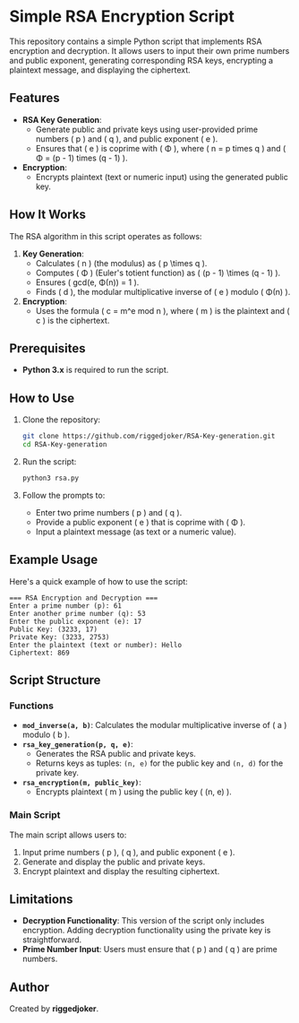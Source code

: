 # Simple RSA Encryption Script

This repository contains a simple Python script that implements RSA encryption and decryption. It allows users to input their own prime numbers and public exponent, generating corresponding RSA keys, encrypting a plaintext message, and displaying the ciphertext.

## Features

- **RSA Key Generation**:
  - Generate public and private keys using user-provided prime numbers \( p \) and \( q \), and public exponent \( e \).
  - Ensures that \( e \) is coprime with \( Φ \), where \( n = p times q \) and \( Φ = (p - 1) times (q - 1) \).
- **Encryption**:
  - Encrypts plaintext (text or numeric input) using the generated public key.

## How It Works

The RSA algorithm in this script operates as follows:

1. **Key Generation**:
   - Calculates \( n \) (the modulus) as \( p \times q \).
   - Computes \( Φ \) (Euler's totient function) as \( (p - 1) \times (q - 1) \).
   - Ensures \( gcd(e, Φ(n)) = 1 \).
   - Finds \( d \), the modular multiplicative inverse of \( e \) modulo \( Φ(n) \).
2. **Encryption**:
   - Uses the formula \( c = m^e mod n \), where \( m \) is the plaintext and \( c \) is the ciphertext.

## Prerequisites

- **Python 3.x** is required to run the script.

## How to Use

1. Clone the repository:
   ```bash
   git clone https://github.com/riggedjoker/RSA-Key-generation.git
   cd RSA-Key-generation
   ```

2. Run the script:
   ```bash
   python3 rsa.py
   ```

3. Follow the prompts to:
   - Enter two prime numbers \( p \) and \( q \).
   - Provide a public exponent \( e \) that is coprime with \( Φ \).
   - Input a plaintext message (as text or a numeric value).

## Example Usage

Here's a quick example of how to use the script:

```plaintext
=== RSA Encryption and Decryption ===
Enter a prime number (p): 61
Enter another prime number (q): 53
Enter the public exponent (e): 17
Public Key: (3233, 17)
Private Key: (3233, 2753)
Enter the plaintext (text or number): Hello
Ciphertext: 869
```

## Script Structure

### Functions

- **`mod_inverse(a, b)`**: Calculates the modular multiplicative inverse of \( a \) modulo \( b \).
- **`rsa_key_generation(p, q, e)`**:
  - Generates the RSA public and private keys.
  - Returns keys as tuples: `(n, e)` for the public key and `(n, d)` for the private key.
- **`rsa_encryption(m, public_key)`**:
  - Encrypts plaintext \( m \) using the public key \( (n, e) \).

### Main Script
The main script allows users to:
1. Input prime numbers \( p \), \( q \), and public exponent \( e \).
2. Generate and display the public and private keys.
3. Encrypt plaintext and display the resulting ciphertext.

## Limitations

- **Decryption Functionality**: This version of the script only includes encryption. Adding decryption functionality using the private key is straightforward.
- **Prime Number Input**: Users must ensure that \( p \) and \( q \) are prime numbers.

## Author

Created by **riggedjoker**.
